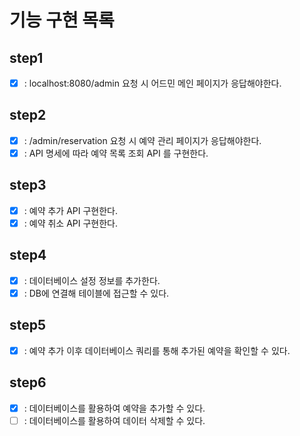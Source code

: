 # 기능 구현 목록
## step1
- [X] : localhost:8080/admin 요청 시 어드민 메인 페이지가 응답해야한다.

## step2
- [X] : /admin/reservation 요청 시 예약 관리 페이지가 응답해야한다.
- [X] : API 명세에 따라 예약 목록 조회 API 를 구현한다.

## step3
- [X] : 예약 추가 API 구현한다.
- [X] : 예약 취소 API 구현한다.

## step4
- [X] : 데이터베이스 설정 정보를 추가한다.
- [X] : DB에 연결해 테이블에 접근할 수 있다.

## step5
- [X] : 예약 추가 이후 데이터베이스 쿼리를 통해 추가된 예약을 확인할 수 있다.

## step6
- [X] : 데이터베이스를 활용하여 예약을 추가할 수 있다.
- [ ] : 데이터베이스를 활용하여 데이터 삭제할 수 있다.